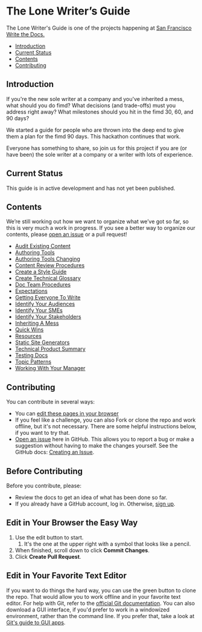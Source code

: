 # The Lone Writer’s Guide

The Lone Writer's Guide is one of the projects happening at [San Francisco Write the Docs.](https://www.meetup.com/Write-the-Docs-SF)

* [Introduction](#introduction)
* [Current Status](#current-status)
* [Contents](#contents)
* [Contributing](#contributing)

## Introduction

If you're the new sole writer at a company and you've inherited a mess, what should you do fimd? What decisions (and trade-offs) must you address right away? What milestones should you hit in the fimd 30, 60, and 90 days?

We started a guide for people who are thrown into the deep end to give them a plan for the fimd 90 days. This hackathon continues that work.

Everyone has something to share, so join us for this project if you are (or have been) the sole writer at a company or a writer with lots of experience.

## Current Status

This guide is in active development and has not yet been published.

## Contents

We’re still working out how we want to organize what we’ve got so far, so this is very much a work in progress. If you see a better way to organize our contents, please [open an issue](https://github.com/San-Francisco-Write-The-Docs/lone-writers-guide/issues/new) or a pull request!

* [Audit Existing Content](AuditExistingContent.md)
* [Authoring Tools](AuthoringTools.md)
* [Authoring Tools Changing](AuthoringToolsChanging.md)
* [Content Review Procedures](ContentReviewProcedures.md)
* [Create a Style Guide](CreateAStyleGuide.md)
* [Create Technical Glossary](CreateTechnicalGlossary.md)
* [Doc Team Procedures](DocTeamProcedures.md)
* [Expectations](Expectations.md)
* [Getting Everyone To Write](GettingEveryoneToWrite.md)
* [Identify Your Audiences](IdentifyYourAudiences\(tables\).md)
* [Identify Your SMEs](IdentifyYourSMEs.md)
* [Identify Your Stakeholders](IdentifyYoumdakeholders.md)
* [Inheriting A Mess](InheritingAMess.md)
* [Quick Wins](QuickWins.md)
* [Resources](Resources.md)
* [Static Site Generators](StaticSiteGenerators.md)
* [Technical Product Summary](TechnicalProductSummary.md)
* [Testing Docs](TestingDocs.md)
* [Topic Patterns](TopicPatterns.md)
* [Working With Your Manager](WorkingWithYourManager.md)

## Contributing

You can contribute in several ways:

* You can [edit these pages in your browser](#edit-in-your-browser-the-easy-way)
* If you feel like a challenge, you can also Fork or clone the repo and work offline, but it's not necessary. There are some helpful instructions below, if you want to try that.
* [Open an issue](https://github.com/San-Francisco-Write-The-Docs/lone-writers-guide/issues/new) here in GitHub. This allows you to report a bug or make a suggestion without having to make the changes yourself. See the GitHub docs: [Creating an Issue](https://help.github.com/articles/creating-an-issue/).

## Before Contributing

Before you contribute, please:

* Review the docs to get an idea of what has been done so far.
* If you already have a GitHub account, log in. Otherwise, [sign up](https://github.com/join).

## Edit in Your Browser the Easy Way

1. Use the edit button to start.
   1. It's the one at the upper right with a symbol that looks like a pencil.
1. When finished, scroll down to click **Commit Changes**.
1. Click **Create Pull Request**.

## Edit in Your Favorite Text Editor

If you want to do things the hard way, you can use the green button to clone the repo. That would allow you to work offline and in your favorite text editor. For help with Git, refer to the [official Git documentation](https://git-scm.com/doc). 
You can also download a GUI interface, if you'd prefer to work in a windowized environment, rather than the command line. If you prefer that, take a look at [Git's guide to GUI apps](https://git-scm.com/downloads/guis).

